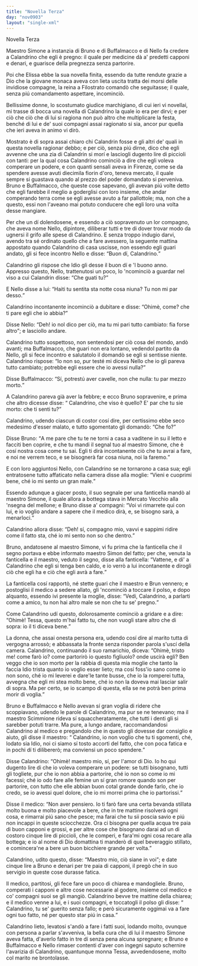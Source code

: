 ```yaml
---
title: "Novella Terza"
day: "nov0903"
layout: "single-xml"
---
```

<div id="nov0903" type="novella" who="filostrato">
<head>Novella Terza</head>
<argument>
<p>
<milestone id="p09030001"/>
<name persref="simone" type="person">Maestro Simone</name> a instanzia di 
            <name persref="bruno" type="person">Bruno</name> e di 
            <name persref="buffalmacco" type="person">Buffalmacco</name> e di 
            <name persref="nellodidino" type="person">Nello</name> fa credere a 
            <name persref="calandrino" type="person">Calandrino</name> che egli è pregno: il quale per medicine dà a' predetti capponi e denari, e guarisce della pregnezza senza partorire.</p>
</argument>
<div3 type="commentary" who="author">
<p>
<milestone id="p09030002"/>Poi che 
            <name persref="elissa" type="person">Elissa</name> ebbe la sua novella finita, essendo da tutte rendute grazie a Dio che la giovane monaca aveva con lieta uscita tratta dei morsi delle invidiose compagne, 
            <name persref="emilia" type="person">la reina</name> a 
            <name persref="filostrato" type="person">Filostrato</name> comandò che seguitasse; il quale, senza piú comandamento aspettare, incominciò.</p>
</div3>
<div3 type="commentary" who="filostrato">
<p>
<milestone id="p09030003"/>Bellissime donne, lo scostumato giudice marchigiano, di cui ieri vi novellai, mi trasse di bocca una novella di 
            <name persref="calandrino" type="person">Calandrino</name> la quale io era per dirvi; e per ciò che ciò che di lui si ragiona non può altro che multiplicare la festa, benché di lui e de' suoi compagni assai ragionato si sia, ancor pur quella che ieri aveva in animo vi dirò.</p>
</div3>
<p>
<milestone id="p09030004"/>Mostrato è di sopra assai chiaro chi 
          <name persref="calandrino" type="person">Calandrin</name> fosse e gli altri de' quali in questa novella ragionar debbo; e per ciò, senza piú dirne, dico che egli avvenne che una zia di 
          <name persref="calandrino" type="person">Calandrin</name> si morí e lasciogli dugento lire di piccioli con tanti: per la qual cosa 
          <name persref="calandrino" type="person">Calandrino</name> cominciò a dire che egli voleva comperare un podere, e con quanti sensali aveva in 
          <name placeref="firenze" type="place">Firenze</name>, come se da spendere avesse avuti diecimila fiorin d'oro, teneva mercato, il quale sempre si guastava quando al prezzo del poder domandato si perveniva. 
          <milestone id="p09030005"/>
<name persref="bruno" type="person">Bruno</name> e 
          <name persref="buffalmacco" type="person">Buffalmacco</name>, che queste cose sapevano, gli avevan piú volte detto che egli farebbe il meglio a goderglisi con loro insieme, che andar comperando terra come se egli avesse avuto a far pallottole; ma, non che a questo, essi non l'aveano mai potuto conducere che egli loro una volta desse mangiare.</p>
<p>
<milestone id="p09030006"/>Per che un dí dolendosene, e essendo a ciò sopravenuto un lor compagno, che aveva nome 
          <name persref="nellodidino" type="person">Nello</name>, dipintore, diliberar tutti e tre di dover trovar modo da ugnersi il grifo alle spese di 
          <name persref="calandrino" type="person">Calandrino</name>. E senza troppo indugio darvi, avendo tra sé ordinato quello che a fare avessero, la seguente mattina appostato quando 
          <name persref="calandrino" type="person">Calandrino</name> di casa uscisse, non essendo egli guari andato, gli si fece incontro 
          <name persref="nellodidino" type="person">Nello</name> e disse: 
          <q direct="unspecified" who="nellodidino">Buon dí, 
          <name persref="calandrino" type="person">Calandrino.</name></q></p>
<p>
<milestone id="p09030007"/>
<name persref="calandrino" type="person">Calandrino</name> gli rispose che Idio gli desse il buon dí e 'l buono anno. Appresso questo, 
          <name persref="nellodidino" type="person">Nello</name>, trattenutosi un poco, lo 'ncominciò a guardar nel viso a cui 
          <name persref="calandrino" type="person">Calandrin</name> disse: 
          <q direct="unspecified" who="calandrino">Che guati tu?</q></p>
<p>
<milestone id="p09030008"/>E 
          <name persref="nellodidino" type="person">Nello</name> disse a lui: 
          <q direct="unspecified" who="nellodidino">Haiti tu sentita sta notte cosa niuna? Tu non mi par desso.</q></p>
<p>
<milestone id="p09030009"/>
<name persref="calandrino" type="person">Calandrino</name> incontanente incominciò a dubitare e disse: 
          <q direct="unspecified" who="calandrino">Ohimè, come? che ti pare egli che io abbia?</q></p>
<p>
<milestone id="p09030010"/>Disse 
          <name persref="nellodidino" type="person">Nello</name>: 
          <q direct="unspecified" who="nellodidino">Deh! io nol dico per ciò, ma tu mi pari tutto cambiato: fia forse altro</q>; e lasciollo andare.</p>
<p>
<milestone id="p09030011"/>
<name persref="calandrino" type="person">Calandrino</name> tutto sospettoso, non sentendosi per ciò cosa del mondo, andò avanti; ma 
          <name persref="buffalmacco" type="person">Buffalmacco</name>, che guari non era lontano, vedendol partito da 
          <name persref="nellodidino" type="person">Nello</name>, gli si fece incontro e salutatolo il domandò se egli si sentisse niente. 
          <name persref="calandrino" type="person">Calandrino</name> rispose: 
          <q direct="unspecified" who="calandrino">Io non so, pur testé mi diceva 
          <name persref="nellodidino" type="person">Nello</name> che io gli pareva tutto cambiato; potrebbe egli essere che io avessi nulla?</q></p>
<p>
<milestone id="p09030012"/>Disse 
          <name persref="buffalmacco" type="person">Buffalmacco</name>: 
          <q direct="unspecified" who="buffalmacco">Sí, potrestú aver cavelle, non che nulla: tu par mezzo morto.</q></p>
<p>
<milestone id="p09030013"/>A 
          <name persref="calandrino" type="person">Calandrino</name> pareva già aver la febbre; e ecco 
          <name persref="bruno" type="person">Bruno</name> sopravenire, e prima che altro dicesse disse: 
          <q direct="unspecified" who="bruno">
<name persref="calandrino" type="person">Calandrino</name>, che viso è quello? E' par che tu sie morto: che ti senti tu?</q></p>
<p>
<milestone id="p09030014"/>
<name persref="calandrino" type="person">Calandrino</name>, udendo ciascun di costor cosí dire, per certissimo ebbe seco medesimo d'esser malato, e tutto sgomentato gli domandò: 
          <q direct="unspecified" who="calandrino">Che fo?</q></p>
<p>
<milestone id="p09030015"/>Disse 
          <name persref="bruno" type="person">Bruno</name>: 
          <q direct="unspecified" who="bruno">A me pare che tu te ne torni a casa a vaditene in su il letto e facciti ben coprire, e che tu mandi il segnal tuo al 
          <name persref="simone" type="person">maestro Simone</name>, che è cosí nostra cosa come tu sai. Egli ti dirà incontanente ciò che tu avrai a fare, e noi ne verrem teco, e se bisognerà far cosa niuna, noi la faremo.</q></p>
<p>
<milestone id="p09030016"/>E con loro aggiuntosi 
          <name persref="nellodidino" type="person">Nello</name>, con 
          <name persref="calandrino" type="person">Calandrino</name> se ne tornarono a casa sua; egli entratosene tutto affaticato nella camera disse alla moglie: 
          <q direct="unspecified" who="calandrino">Vieni e cuoprimi bene, ché io mi sento un gran male.</q></p>
<p>
<milestone id="p09030017"/>Essendo adunque a giacer posto, il suo segnale per una fanticella mandò al 
          <name persref="simone" type="person">maestro Simone</name>, il quale allora a bottega stava in 
          <name placeref="viacocomero" type="place">Mercato Vecchio</name> alla 'nsegna del mellone; e 
          <name persref="bruno" type="person">Bruno</name> disse a' compagni: 
          <q direct="unspecified" who="bruno">Voi vi rimarrete qui con lui, e io voglio andare a sapere che il medico dirà, e, se bisogno sarà, a menarloci.</q></p>
<p>
<milestone id="p09030018"/>
<name persref="calandrino" type="person">Calandrino</name> allora disse: 
          <q direct="unspecified" who="calandrino">Deh! sí, compagno mio, vavvi e sappimi ridire come il fatto sta, ché io mi sento non so che dentro.</q></p>
<p>
<milestone id="p09030019"/>
<name persref="bruno" type="person">Bruno</name>, andatosene al 
          <name persref="simone" type="person">maestro Simone</name>, vi fu prima che la fanticella che il segno portava e ebbe informato 
          <name persref="simone" type="person">maestro Simon</name> del fatto; per che, venuta la fanticella e il maestro, veduto il segno, disse alla fanticella: 
          <q direct="unspecified">Vattene, e di' a 
          <name persref="calandrino" type="person">Calandrino</name> che egli si tenga ben caldo, e io verrò a lui incontanente e dirogli ciò che egli ha e ciò che egli avrà a fare.</q></p>
<p>
<milestone id="p09030020"/>La fanticella cosí rapportò, né stette guari che il maestro e 
          <name persref="bruno" type="person">Brun</name> vennero; e postoglisi il medico a sedere allato, gli 'ncominciò a toccare il polso, e dopo alquanto, essendo ivi presente la moglie, disse: 
          <q direct="unspecified" who="simone">Vedi, 
          <name persref="calandrino" type="person">Calandrino</name>, a parlarti come a amico, tu non hai altro male se non che tu se' pregno.</q></p>
<p>
<milestone id="p09030021"/>Come 
          <name persref="calandrino" type="person">Calandrino</name> udí questo, dolorosamente cominciò a gridare e a dire: 
          <q direct="unspecified" who="calandrino">Ohimè! 
          <name persref="tessa" type="person">Tessa</name>, questo m'hai fatto tu, che non vuogli stare altro che di sopra: io il ti diceva bene.</q></p>
<p>
<milestone id="p09030022"/>La donna, che assai onesta persona era, udendo cosí dire al marito tutta di vergogna arrossò; e abbassata la fronte senza risponder parola s'uscí della camera. 
          <milestone id="p09030023"/>
<name persref="calandrino" type="person">Calandrino</name>, continuando il suo ramarichio, diceva: 
          <q direct="unspecified" who="calandrino">Ohimè, tristo me! come farò io? come partorirò io questo figliuolo? onde uscirà egli? Ben veggo che io son morto per la rabbia di questa mia moglie che tanto la faccia Idio trista quanto io voglio esser lieto; 
          <milestone id="p09030024"/>ma cosí foss'io sano come io non sono, ché io mi leverei e dare'le tante busse, che io la romperei tutta, avvegna che egli mi stea molto bene, ché io non la doveva mai lasciar salir di sopra. Ma per certo, se io scampo di questa, ella se ne potrà ben prima morir di voglia.</q></p>
<p>
<milestone id="p09030025"/>
<name persref="bruno" type="person">Bruno</name> e 
          <name persref="buffalmacco" type="person">Buffalmacco</name> e 
          <name persref="nellodidino" type="person">Nello</name> avevan sí gran voglia di ridere che scoppiavano, udendo le parole di 
          <name persref="calandrino" type="person">Calandrino</name>, ma pur se ne tenevano; ma il 
          <name persref="simone" type="person">maestro Scimmione</name> rideva sí squaccheratamente, che tutti i denti gli si sarebber potuti trarre. 
          <milestone id="p09030026"/>Ma pure, a lungo andare, raccomandandosi 
          <name persref="calandrino" type="person">Calandrino</name> al medico e pregandolo che in questo gli dovesse dar consiglio e aiuto, gli disse il maestro: 
          <q direct="unspecified" who="simone">
<name persref="calandrino" type="person">Calandrino</name>, io non voglio che tu ti sgomenti, ché, lodato sia Idio, noi ci siamo sí tosto accorti del fatto, che con poca fatica e in pochi dí ti dilibererò; ma conviensi un poco spendere.</q></p>
<p>
<milestone id="p09030027"/>Disse 
          <name persref="calandrino" type="person">Calandrino</name>: 
          <q direct="unspecified" who="calandrino">Ohimè! maestro mio, sí, per l'amor di Dio. Io ho qui dugento lire di che io voleva comperare un podere: se tutti bisognano, tutti gli togliete, pur che io non abbia a partorire, ché io non so come io mi facessi; ché io odo fare alle femine un sí gran romore quando son per partorire, con tutto che elle abbian buon cotal grande donde farlo, che io credo, se io avessi quel dolore, che io mi morrei prima che io partorissi.</q></p>
<p>
<milestone id="p09030028"/>Disse il medico: 
          <q direct="unspecified" who="simone">Non aver pensiero. Io ti farò fare una certa bevanda stillata molto buona e molto piacevole a bere, che in tre mattine risolverà ogni cosa, e rimarrai piú sano che pesce; ma farai che tu sii poscia savio e piú non incappi in queste sciocchezze. 
          <milestone id="p09030029"/>Ora ci bisogna per quella acqua tre paia di buon capponi e grossi, e per altre cose che bisognano darai ad un di costoro cinque lire di piccioli, che le comperi, e fara'mi ogni cosa recare alla bottega; e io al nome di Dio domattina ti manderò di quel beveraggio stillato, e comincera'ne a bere un buon bicchiere grande per volta.</q></p>
<p>
<milestone id="p09030030"/>
<name persref="calandrino" type="person">Calandrino</name>, udito questo, disse: 
          <q direct="unspecified" who="calandrino">Maestro mio, ciò siane in voi</q>; e date cinque lire a 
          <name persref="bruno" type="person">Bruno</name> e denari per tre paia di capponi, il pregò che in suo servigio in queste cose durasse fatica.</p>
<p>
<milestone id="p09030031"/>Il medico, partitosi, gli fece fare un poco di chiarea e mandogliele. 
          <name persref="bruno" type="person">Bruno</name>, comperati i capponi e altre cose necessarie al godere, insieme col medico e co' compagni suoi se gli mangiò. 
          <milestone id="p09030032"/>
<name persref="calandrino" type="person">Calandrino</name> bevve tre mattine della chiarea; e il medico venne a lui, e i suoi compagni, e toccatogli il polso gli disse: 
          <q direct="unspecified" who="simone">
<name persref="calandrino" type="person">Calandrino</name>, tu se' guerito senza fallo; e però sicuramente oggimai va a fare ogni tuo fatto, né per questo star piú in casa.</q></p>
<p>
<milestone id="p09030033"/>
<name persref="calandrino" type="person">Calandrino</name> lieto, levatosi s'andò a fare i fatti suoi, lodando molto, ovunque con persona a parlar s'avveniva, la bella cura che di lui il 
          <name persref="simone" type="person">maestro Simone</name> aveva fatta, d'averlo fatto in tre dí senza pena alcuna spregnare; e 
          <name persref="bruno" type="person">Bruno</name> e 
          <name persref="buffalmacco" type="person">Buffalmacco</name> e 
          <name persref="nellodidino" type="person">Nello</name> rimaser contenti d'aver con ingegni saputo schernire l'avarizia di 
          <name persref="calandrino" type="person">Calandrino</name>, quantunque 
          <name persref="tessa" type="person">monna Tessa</name>, avvedendosene, molto col marito ne brontolasse.</p>
</div>